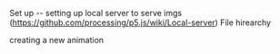 Set up
-- setting up local server to serve imgs (https://github.com/processing/p5.js/wiki/Local-server)
File hirearchy 

creating a new animation